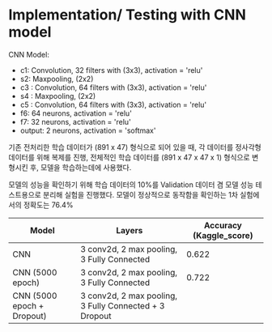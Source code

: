 # Implementation/ Testing with CNN model
CNN Model: </br>

- c1: Convolution, 32 filters with (3x3), activation = 'relu'
- s2: Maxpooling, (2x2)
- c3 : Convolution, 64 filters with (3x3), activation = 'relu'
- s4 : Maxpooling, (2x2)
- c5 : Convolution, 64 filters with (3x3), activation = 'relu'
- f6: 64 neurons, activation = 'relu'
- f7: 32 neurons, activation = 'relu'
- output: 2 neurons, activation = 'softmax'

기존 전처리한 학습 데이터가 (891 x 47) 형식으로 되어 있을 때, 각 데이터를 정사각형 데이터를 위해 복제를 진행, 전체적인 학습 데이터를 (891 x 47 x 47 x 1) 형식으로 변형시킨 후,
모델을 학습하는데에 사용했다. 

모델의 성능을 확인하기 위해 학습 데이터의 10%를 Validation 데이터 겸 모델 성능 테스트용으로 분리해 실험을 진행했다.
모델이 정상적으로 동작함을 확인하는 1차 실험에서의 정확도는 76.4% 

|Model| Layers | Accuracy (Kaggle_score)|
|-----|--------|---------|
|CNN | 3 conv2d, 2 max pooling, 3 Fully Connected | 0.622|
|CNN (5000 epoch)| 3 conv2d, 2 max pooling, 3 Fully Connected| 0.722|
|CNN (5000 epoch + Dropout)| 3 conv2d, 2 max pooling, 3 Fully Connected + 3 Dropout ||
